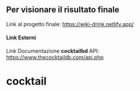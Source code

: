 ## Per visionare il risultato finale

Link al progetto finale: https://wiki-drink.netlify.app/

#### Link Esterni

Link Documentazione **cocktailbd** API: https://www.thecocktaildb.com/api.php
# cocktail
